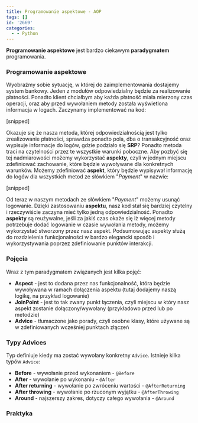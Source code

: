 ```yaml
---
title: Programowanie aspektowe - AOP
tags: []
id: '2669'
categories:
  - - Python
---
```


**Programowanie aspektowe** jest bardzo ciekawym **paradygmatem** programowania.
<!-- more -->
### Programowanie aspektowe

Wyobraźmy sobie sytuację, w której do zaimplementowania dostajemy system bankowy. Jeden z modułów odpowiedzialny będzie za realizowanie płatności. Ponadto klient chciałbym aby każda płatność miała mierzony czas operacji, oraz aby przed wywołaniem metody została wyświetlona informacja w logach. Zaczynamy implementować na kod:

\[snipped\]

Okazuje się że nasza metoda, której odpowiedzialnością jest tylko zrealizowanie płatności, sprawdza ponadto pola, dba o transakcyjność oraz wypisuje informacje do logów, gdzie podziało się **SRP**? Ponadto metoda traci na czytelności przez te wszystkie warunki poboczne. Aby pozbyć się tej nadmiarowości możemy wykorzystać **aspekty**, czyli w jednym miejscu zdefiniować zachowanie, które będzie wywoływane dla konkretnych warunków. Możemy zdefiniować **aspekt**, który będzie wypisywał informację do logów dla wszystkich metod ze słówkiem "_Payment_" w nazwie:

\[snipped\]

Od teraz w naszym metodach ze słówkiem "_Payment_" możemy usunąć logowanie. Dzięki zastosowaniu **aspektu**, nasz kod stał się bardziej czytelny i rzeczywiście zaczyna mieć tylko jedną odpowiedzialność. Ponadto **aspekty** są reużywalne, jeśli za jakiś czas okaże się iż więcej metody potrzebuje dodać logowanie w czasie wywołania metody, możemy wykorzystać stworzony przez nasz aspekt. Podsumowując aspekty służą do rozdzielenia funkcjonalności w bardzo elegancki sposób i wykorzystywania poprzez zdefiniowanie punktów interakcji.

### Pojęcia

Wraz z tym paradygmatem związanych jest kilka pojęć:

*   **Aspect** - jest to dodana przez nas funkcjonalność, która będzie wywoływana w ramach dołączenia aspektu (tutaj dodajemy naszą logikę, na przykład logowanie)
*   **JoinPoint** - jest to tak zwany punkt łączenia, czyli miejscu w który nasz aspekt zostanie dołączony/wywołany (przykładowo przed lub po metodzie)
*   **Advice** - tłumaczone jako porady, czyli osobne klasy, które używane są w zdefiniowanych wcześniej punktach złączeń

### Typy Advices

Typ definiuje kiedy ma zostać wywołany konkretny `Advice`. Istnieje kilka typów `Advice`:

*   **Before** - wywołanie przed wykonaniem - `@Before`
*   **After** - wywołanie po wykonaniu - `@After`
*   **After returning** - wywołanie po zwróceniu wartości - `@AfterReturning`
*   **After throwing** - wywołanie po rzuconym wyjątku - `@AfterThrowing`
*   **Around** - najszerszy zakres, dotyczy całego wywołania - `@Around`

### Praktyka